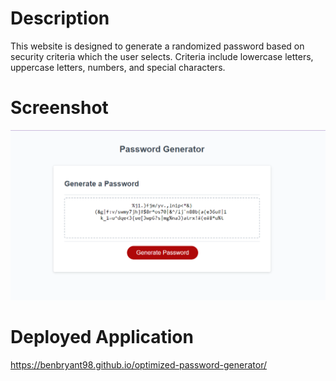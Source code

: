 # Description

This website is designed to generate a randomized password based on security criteria which the user selects. Criteria include lowercase letters, uppercase letters, numbers, and special characters.

# Screenshot

![Deployed Website](images\PasswordSite.PNG)

# Deployed Application

https://benbryant98.github.io/optimized-password-generator/
